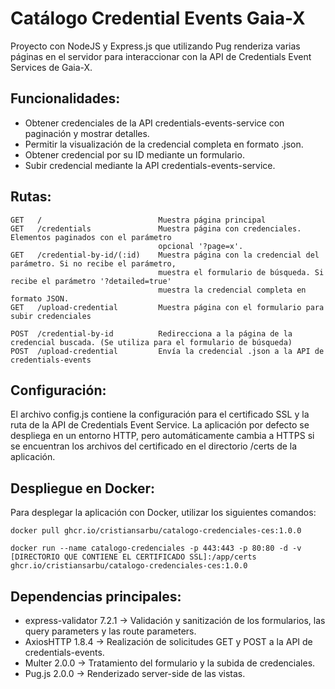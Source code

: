 # Catálogo Credential Events Gaia-X
Proyecto con NodeJS y Express.js que utilizando Pug renderiza varias páginas en el servidor para interaccionar con la API de Credentials Event Services de Gaia-X.

## Funcionalidades:
- Obtener credenciales de la API credentials-events-service con paginación y mostrar detalles.
- Permitir la visualización de la credencial completa en formato .json.
- Obtener credencial por su ID mediante un formulario.
- Subir credencial mediante la API credentials-events-service.

## Rutas:
```
GET   /                          Muestra página principal
GET   /credentials               Muestra página con credenciales. Elementos paginados con el parámetro
                                 opcional '?page=x'.
GET   /credential-by-id/(:id)    Muestra página con la credencial del parámetro. Si no recibe el parámetro,
                                 muestra el formulario de búsqueda. Si recibe el parámetro '?detailed=true'
                                 muestra la credencial completa en formato JSON.    
GET   /upload-credential         Muestra página con el formulario para subir credenciales

POST  /credential-by-id          Redirecciona a la página de la credencial buscada. (Se utiliza para el formulario de búsqueda)
POST  /upload-credential         Envía la credencial .json a la API de credentials-events
```

## Configuración:

El archivo config.js contiene la configuración para el certificado SSL y la ruta de la API de Credentials Event Service. La aplicación 
por defecto se despliega en un entorno HTTP, pero automáticamente cambia a HTTPS si se encuentran los archivos del certificado en el
directorio /certs de la aplicación. 

## Despliegue en Docker:

Para desplegar la aplicación con Docker, utilizar los siguientes comandos:
```
docker pull ghcr.io/cristiansarbu/catalogo-credenciales-ces:1.0.0

docker run --name catalogo-credenciales -p 443:443 -p 80:80 -d -v [DIRECTORIO QUE CONTIENE EL CERTIFICADO SSL]:/app/certs ghcr.io/cristiansarbu/catalogo-credenciales-ces:1.0.0
```

## Dependencias principales:
- express-validator 7.2.1 -> Validación y sanitización de los formularios, las query parameters y las route parameters.
- AxiosHTTP 1.8.4 -> Realización de solicitudes GET y POST a la API de credentials-events.
- Multer 2.0.0 -> Tratamiento del formulario y la subida de credenciales.
- Pug.js 2.0.0 -> Renderizado server-side de las vistas.
